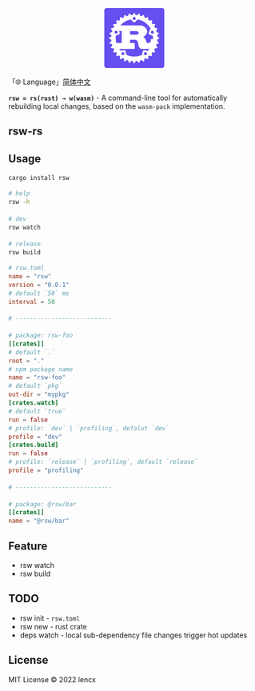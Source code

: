 <p align="center">
  <img src="./rsw.png" width="120">
</p>

「🌐 Language」[简体中文](./README.zh_CN.md)

**`rsw = rs(rust) → w(wasm)`** - A command-line tool for automatically rebuilding local changes, based on the `wasm-pack` implementation.

## rsw-rs

## Usage

```bash
cargo install rsw
```

```bash
# help
rsw -h

# dev
rsw watch

# release
rsw build
```

```toml
# rsw.toml
name = "rsw"
version = "0.0.1"
# default `50` ms
interval = 50

# ---------------------------

# package: rsw-foo
[[crates]]
# default `.`
root = "."
# npm package name
name = "rsw-foo"
# default `pkg`
out-dir = "mypkg"
[crates.watch]
# default `true`
run = false
# profile: `dev` | `profiling`, defalut `dev`
profile = "dev"
[crates.build]
run = false
# profile: `release` | `profiling`, default `release`
profile = "profiling"

# ---------------------------

# package: @rsw/bar
[[crates]]
name = "@rsw/bar"
```

## Feature

- rsw watch
- rsw build

## TODO

- rsw init - `rsw.toml`
- rsw new - rust crate
- deps watch - local sub-dependency file changes trigger hot updates

## License

MIT License © 2022 lencx
